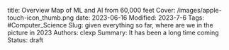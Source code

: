title: Overview Map of ML and AI from 60,000 feet
Cover: /images/apple-touch-icon_thumb.png
date: 2023-06-16
Modified: 2023-7-6
Tags: #Computer_Science
Slug: given everything so far, where are we in the picture in 2023
Authors: clexp
Summary: It has been a long time coming
Status: draft
